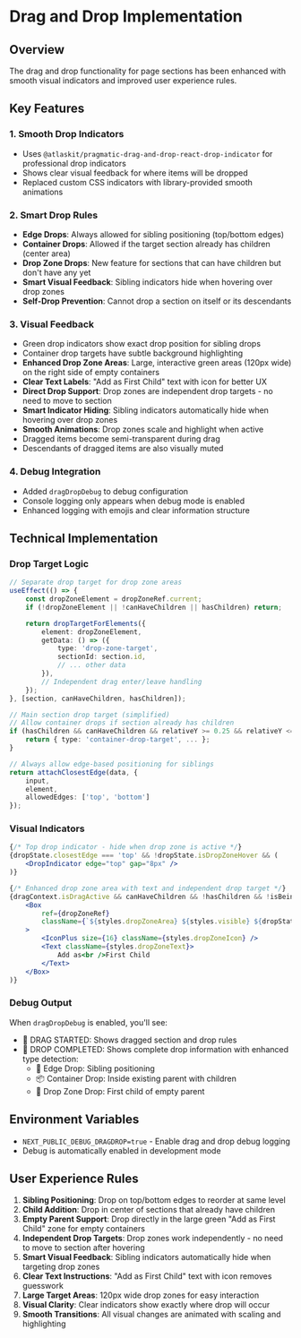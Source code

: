 # Drag and Drop Implementation

## Overview
The drag and drop functionality for page sections has been enhanced with smooth visual indicators and improved user experience rules.

## Key Features

### 1. Smooth Drop Indicators
- Uses `@atlaskit/pragmatic-drag-and-drop-react-drop-indicator` for professional drop indicators
- Shows clear visual feedback for where items will be dropped
- Replaced custom CSS indicators with library-provided smooth animations

### 2. Smart Drop Rules
- **Edge Drops**: Always allowed for sibling positioning (top/bottom edges)
- **Container Drops**: Allowed if the target section already has children (center area)
- **Drop Zone Drops**: New feature for sections that can have children but don't have any yet
- **Smart Visual Feedback**: Sibling indicators hide when hovering over drop zones
- **Self-Drop Prevention**: Cannot drop a section on itself or its descendants

### 3. Visual Feedback
- Green drop indicators show exact drop position for sibling drops
- Container drop targets have subtle background highlighting
- **Enhanced Drop Zone Areas**: Large, interactive green areas (120px wide) on the right side of empty containers
- **Clear Text Labels**: "Add as First Child" text with icon for better UX
- **Direct Drop Support**: Drop zones are independent drop targets - no need to move to section
- **Smart Indicator Hiding**: Sibling indicators automatically hide when hovering over drop zones
- **Smooth Animations**: Drop zones scale and highlight when active
- Dragged items become semi-transparent during drag
- Descendants of dragged items are also visually muted

### 4. Debug Integration
- Added `dragDropDebug` to debug configuration
- Console logging only appears when debug mode is enabled
- Enhanced logging with emojis and clear information structure

## Technical Implementation

### Drop Target Logic
```typescript
// Separate drop target for drop zone areas
useEffect(() => {
    const dropZoneElement = dropZoneRef.current;
    if (!dropZoneElement || !canHaveChildren || hasChildren) return;

    return dropTargetForElements({
        element: dropZoneElement,
        getData: () => ({
            type: 'drop-zone-target',
            sectionId: section.id,
            // ... other data
        }),
        // Independent drag enter/leave handling
    });
}, [section, canHaveChildren, hasChildren]);

// Main section drop target (simplified)
// Allow container drops if section already has children
if (hasChildren && canHaveChildren && relativeY >= 0.25 && relativeY <= 0.75) {
    return { type: 'container-drop-target', ... };
}

// Always allow edge-based positioning for siblings
return attachClosestEdge(data, {
    input,
    element,
    allowedEdges: ['top', 'bottom']
});
```

### Visual Indicators
```jsx
{/* Top drop indicator - hide when drop zone is active */}
{dropState.closestEdge === 'top' && !dropState.isDropZoneHover && (
    <DropIndicator edge="top" gap="8px" />
)}

{/* Enhanced drop zone area with text and independent drop target */}
{dragContext.isDragActive && canHaveChildren && !hasChildren && !isBeingDragged && (
    <Box 
        ref={dropZoneRef}
        className={`${styles.dropZoneArea} ${styles.visible} ${dropState.isDropZoneHover ? styles.active : ''}`}
    >
        <IconPlus size={16} className={styles.dropZoneIcon} />
        <Text className={styles.dropZoneText}>
            Add as<br />First Child
        </Text>
    </Box>
)}
```

### Debug Output
When `dragDropDebug` is enabled, you'll see:
- 🚀 DRAG STARTED: Shows dragged section and drop rules
- 🎯 DROP COMPLETED: Shows complete drop information with enhanced type detection:
  - 📏 Edge Drop: Sibling positioning
  - 📦 Container Drop: Inside existing parent with children
  - 🎯 Drop Zone Drop: First child of empty parent

## Environment Variables
- `NEXT_PUBLIC_DEBUG_DRAGDROP=true` - Enable drag and drop debug logging
- Debug is automatically enabled in development mode

## User Experience Rules
1. **Sibling Positioning**: Drop on top/bottom edges to reorder at same level
2. **Child Addition**: Drop in center of sections that already have children
3. **Empty Parent Support**: Drop directly in the large green "Add as First Child" zone for empty containers
4. **Independent Drop Targets**: Drop zones work independently - no need to move to section after hovering
5. **Smart Visual Feedback**: Sibling indicators automatically hide when targeting drop zones
6. **Clear Text Instructions**: "Add as First Child" text with icon removes guesswork
7. **Large Target Areas**: 120px wide drop zones for easy interaction
8. **Visual Clarity**: Clear indicators show exactly where drop will occur
9. **Smooth Transitions**: All visual changes are animated with scaling and highlighting 
